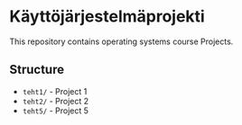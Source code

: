 # Käyttöjärjestelmäprojekti

This repository contains operating systems course Projects.

## Structure

- `teht1/` - Project 1
- `teht2/` - Project 2  
- `teht5/` - Project 5
